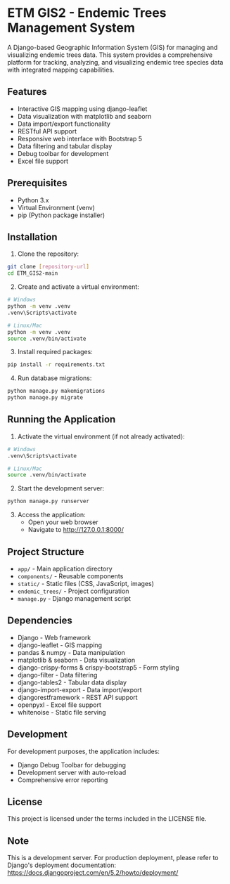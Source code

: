 # ETM GIS2 - Endemic Trees Management System

A Django-based Geographic Information System (GIS) for managing and visualizing endemic trees data. This system provides a comprehensive platform for tracking, analyzing, and visualizing endemic tree species data with integrated mapping capabilities.

## Features

- Interactive GIS mapping using django-leaflet
- Data visualization with matplotlib and seaborn
- Data import/export functionality
- RESTful API support
- Responsive web interface with Bootstrap 5
- Data filtering and tabular display
- Debug toolbar for development
- Excel file support

## Prerequisites

- Python 3.x
- Virtual Environment (venv)
- pip (Python package installer)

## Installation

1. Clone the repository:
```bash
git clone [repository-url]
cd ETM_GIS2-main
```

2. Create and activate a virtual environment:
```bash
# Windows
python -m venv .venv
.venv\Scripts\activate

# Linux/Mac
python -m venv .venv
source .venv/bin/activate
```

3. Install required packages:
```bash
pip install -r requirements.txt
```

4. Run database migrations:
```bash
python manage.py makemigrations
python manage.py migrate
```

## Running the Application

1. Activate the virtual environment (if not already activated):
```bash
# Windows
.venv\Scripts\activate

# Linux/Mac
source .venv/bin/activate
```

2. Start the development server:
```bash
python manage.py runserver
```

3. Access the application:
   - Open your web browser
   - Navigate to http://127.0.0.1:8000/

## Project Structure

- `app/` - Main application directory
- `components/` - Reusable components
- `static/` - Static files (CSS, JavaScript, images)
- `endemic_trees/` - Project configuration
- `manage.py` - Django management script

## Dependencies

- Django - Web framework
- django-leaflet - GIS mapping
- pandas & numpy - Data manipulation
- matplotlib & seaborn - Data visualization
- django-crispy-forms & crispy-bootstrap5 - Form styling
- django-filter - Data filtering
- django-tables2 - Tabular data display
- django-import-export - Data import/export
- djangorestframework - REST API support
- openpyxl - Excel file support
- whitenoise - Static file serving

## Development

For development purposes, the application includes:
- Django Debug Toolbar for debugging
- Development server with auto-reload
- Comprehensive error reporting

## License

This project is licensed under the terms included in the LICENSE file.

## Note

This is a development server. For production deployment, please refer to Django's deployment documentation: https://docs.djangoproject.com/en/5.2/howto/deployment/
